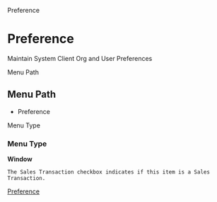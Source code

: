 
Preference
# Preference


Maintain System Client Org and User Preferences

Menu Path
## Menu Path



- Preference

Menu Type
### Menu Type

**Window**

```
The Sales Transaction checkbox indicates if this item is a Sales Transaction.
```

[Preference](../../functional-guide/window/window-preference.md)